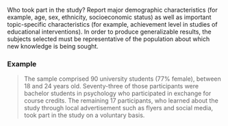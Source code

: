 Who took part in the study? Report major demographic characteristics (for example, age, sex, ethnicity, socioeconomic status) as well as important topic-specific characteristics (for example, achievement level in studies of educational interventions). In order to produce generalizable results, the subjects selected must be representative of the population about which new knowledge is being sought.

### Example

> The sample comprised 90 university students (77% female), between 18 and 24 years old. Seventy-three of those participants were bachelor students in psychology who participated in exchange for course credits. The remaining 17 participants, who learned about the study through local advertisement such as flyers and social media, took part in the study on a voluntary basis.

<!-- <div x-data="{ count: 5, string: $el.innerHTML, cursor: 'pointer' }" x-text="$truncate(string, { words: count, ellipsis: '] - show full citation' })" @click="count = undefined, cursor = 'default'" :class="{ 'cursor-default' : cursor === 'default', 'cursor-pointer text-right underline' : cursor !== 'default' }" class="text-xs">[De Vuyst et al, 2019; https://doi.org/10.1371/journal.pone.0219121]</div> -->

